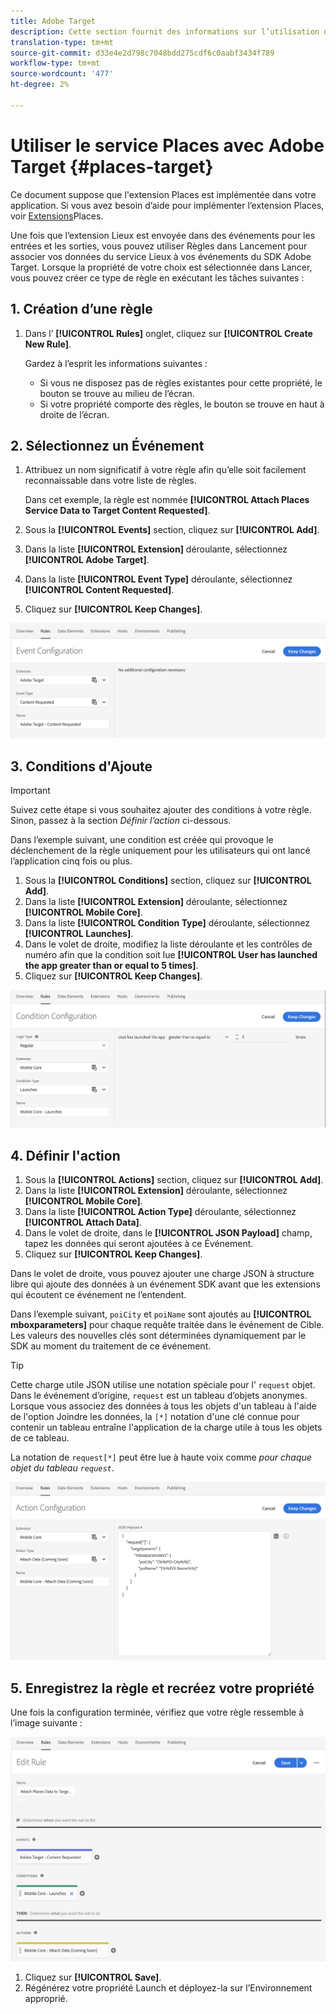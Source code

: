 ```yaml
---
title: Adobe Target
description: Cette section fournit des informations sur l’utilisation du service Places avec Adobe Target.
translation-type: tm+mt
source-git-commit: d33e4e2d798c7048bdd275cdf6c0aabf3434f789
workflow-type: tm+mt
source-wordcount: '477'
ht-degree: 2%

---
```



# Utiliser le service Places avec Adobe Target {#places-target}

Ce document suppose que l&#39;extension Places est implémentée dans votre application. Si vous avez besoin d’aide pour implémenter l’extension Places, voir [Extensions](/help/places-ext-aep-sdks/places-extension/places-extension.md)Places.

Une fois que l’extension Lieux est envoyée dans des événements pour les entrées et les sorties, vous pouvez utiliser Règles dans Lancement pour associer vos données du service Lieux à vos événements du SDK Adobe Target. Lorsque la propriété de votre choix est sélectionnée dans Lancer, vous pouvez créer ce type de règle en exécutant les tâches suivantes :

## 1. Création d’une règle

1. Dans l’ **[!UICONTROL Rules]** onglet, cliquez sur **[!UICONTROL Create New Rule]**.

   Gardez à l’esprit les informations suivantes :

   * Si vous ne disposez pas de règles existantes pour cette propriété, le bouton se trouve au milieu de l’écran.
   * Si votre propriété comporte des règles, le bouton se trouve en haut à droite de l’écran.

## 2. Sélectionnez un Événement

1. Attribuez un nom significatif à votre règle afin qu’elle soit facilement reconnaissable dans votre liste de règles.

   Dans cet exemple, la règle est nommée **[!UICONTROL Attach Places Service Data to Target Content Requested]**.

1. Sous la **[!UICONTROL Events]** section, cliquez sur **[!UICONTROL Add]**.
1. Dans la liste **[!UICONTROL Extension]** déroulante, sélectionnez **[!UICONTROL Adobe Target]**.
1. Dans la liste **[!UICONTROL Event Type]** déroulante, sélectionnez **[!UICONTROL Content Requested]**.
1. Cliquez sur **[!UICONTROL Keep Changes]**.

![ajouter un événement](/help/assets/ad-setEvent_target.png)

## 3. Conditions d&#39;Ajoute

>[!IMPORTANT]
>
>Suivez cette étape si vous souhaitez ajouter des conditions à votre règle. Sinon, passez à la section *Définir l’action* ci-dessous.

Dans l’exemple suivant, une condition est créée qui provoque le déclenchement de la règle uniquement pour les utilisateurs qui ont lancé l’application cinq fois ou plus.

1. Sous la **[!UICONTROL Conditions]** section, cliquez sur **[!UICONTROL Add]**.
1. Dans la liste **[!UICONTROL Extension]** déroulante, sélectionnez **[!UICONTROL Mobile Core]**.
1. Dans la liste **[!UICONTROL Condition Type]** déroulante, sélectionnez **[!UICONTROL Launches]**.
1. Dans le volet de droite, modifiez la liste déroulante et les contrôles de numéro afin que la condition soit lue **[!UICONTROL User has launched the app greater than or equal to 5 times]**.
1. Cliquez sur **[!UICONTROL Keep Changes]**.

![ajouter une condition](/help/assets/ad-setCondition_target.png)

## 4. Définir l&#39;action

1. Sous la **[!UICONTROL Actions]** section, cliquez sur **[!UICONTROL Add]**.
1. Dans la liste **[!UICONTROL Extension]** déroulante, sélectionnez **[!UICONTROL Mobile Core]**.
1. Dans la liste **[!UICONTROL Action Type]** déroulante, sélectionnez **[!UICONTROL Attach Data]**.
1. Dans le volet de droite, dans le **[!UICONTROL JSON Payload]** champ, tapez les données qui seront ajoutées à ce Événement.
1. Cliquez sur **[!UICONTROL Keep Changes]**.

Dans le volet de droite, vous pouvez ajouter une charge JSON à structure libre qui ajoute des données à un événement SDK avant que les extensions qui écoutent ce événement ne l’entendent.

Dans l’exemple suivant, `poiCity` et `poiName` sont ajoutés au **[!UICONTROL mboxparameters]** pour chaque requête traitée dans le événement de Cible. Les valeurs des nouvelles clés sont déterminées dynamiquement par le SDK au moment du traitement de ce événement.

>[!TIP]
>
>Cette charge utile JSON utilise une notation spéciale pour l’ `request` objet. Dans le événement d’origine, `request` est un tableau d’objets anonymes. Lorsque vous associez des données à tous les objets d&#39;un tableau à l&#39;aide de l&#39;option Joindre les données, la `[*]` notation d&#39;une clé connue pour contenir un tableau entraîne l&#39;application de la charge utile à tous les objets de ce tableau.
>
>La notation de `request[*]` peut être lue à haute voix comme _pour chaque objet du tableau `request`_.

![définir l&#39;action](/help/assets/ad-setAction-target.png)

## 5. Enregistrez la règle et recréez votre propriété

Une fois la configuration terminée, vérifiez que votre règle ressemble à l’image suivante :

![règle terminée](/help/assets/ad-ruleComplete-target.png)

1. Cliquez sur **[!UICONTROL Save]**.
1. Régénérez votre propriété Launch et déployez-la sur l’Environnement approprié.
